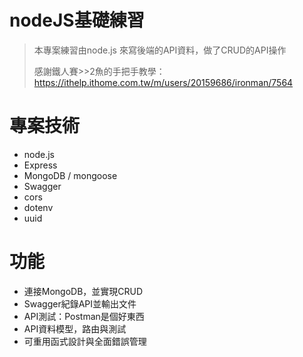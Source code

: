 # nodeJS基礎練習

> 本專案練習由node.js 來寫後端的API資料，做了CRUD的API操作
> 
> 感謝鐵人賽>>2魚的手把手教學：https://ithelp.ithome.com.tw/m/users/20159686/ironman/7564

# 專案技術
- node.js
- Express
- MongoDB / mongoose
- Swagger
- cors
- dotenv
- uuid

# 功能
- 連接MongoDB，並實現CRUD
- Swagger紀錄API並輸出文件
- API測試：Postman是個好東西
- API資料模型，路由與測試
- 可重用函式設計與全面錯誤管理
